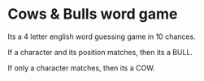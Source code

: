 # Cows & Bulls word game

Its a 4 letter english word guessing game in 10 chances. 

If a character and its position matches, then its a BULL.

If only a character matches, then its a COW.


